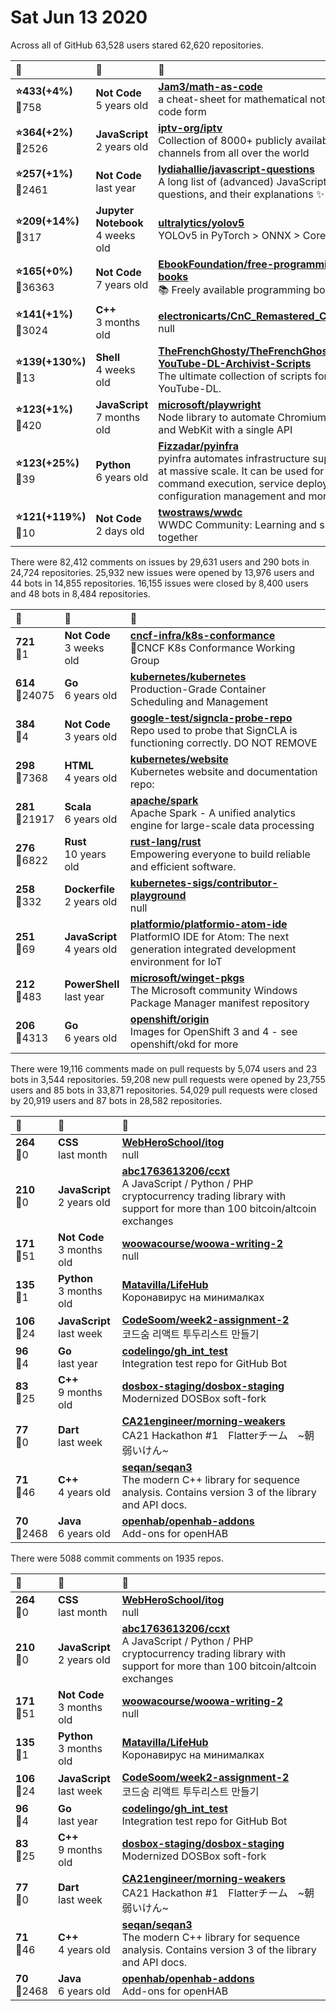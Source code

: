 # Sat Jun 13 2020

Across all of GitHub 63,528 users stared 
62,620 repositories. 

| :page_with_curl: | :calendar: | :page_with_curl: |
| :--- | :--- | :--- |
| **:star:433(+4%)**<br>:twisted_rightwards_arrows:758 | **Not Code**<br>5 years old | **[Jam3/math-as-code](https://github.com/Jam3/math-as-code)**<br>a cheat-sheet for mathematical notation in code form |
| **:star:364(+2%)**<br>:twisted_rightwards_arrows:2526 | **JavaScript**<br>2 years old | **[iptv-org/iptv](https://github.com/iptv-org/iptv)**<br>Collection of 8000+ publicly available IPTV channels from all over the world |
| **:star:257(+1%)**<br>:twisted_rightwards_arrows:2461 | **Not Code**<br>last year | **[lydiahallie/javascript-questions](https://github.com/lydiahallie/javascript-questions)**<br>A long list of (advanced) JavaScript questions, and their explanations :sparkles:   |
| **:star:209(+14%)**<br>:twisted_rightwards_arrows:317 | **Jupyter Notebook**<br>4 weeks old | **[ultralytics/yolov5](https://github.com/ultralytics/yolov5)**<br>YOLOv5 in PyTorch > ONNX > CoreML > iOS |
| **:star:165(+0%)**<br>:twisted_rightwards_arrows:36363 | **Not Code**<br>7 years old | **[EbookFoundation/free-programming-books](https://github.com/EbookFoundation/free-programming-books)**<br>:books: Freely available programming books |
| **:star:141(+1%)**<br>:twisted_rightwards_arrows:3024 | **C++**<br>3 months old | **[electronicarts/CnC_Remastered_Collection](https://github.com/electronicarts/CnC_Remastered_Collection)**<br>null |
| **:star:139(+130%)**<br>:twisted_rightwards_arrows:13 | **Shell**<br>4 weeks old | **[TheFrenchGhosty/TheFrenchGhostys-YouTube-DL-Archivist-Scripts](https://github.com/TheFrenchGhosty/TheFrenchGhostys-YouTube-DL-Archivist-Scripts)**<br>The ultimate collection of scripts for YouTube-DL. |
| **:star:123(+1%)**<br>:twisted_rightwards_arrows:420 | **JavaScript**<br>7 months old | **[microsoft/playwright](https://github.com/microsoft/playwright)**<br>Node library to automate Chromium, Firefox and WebKit with a single API |
| **:star:123(+25%)**<br>:twisted_rightwards_arrows:39 | **Python**<br>6 years old | **[Fizzadar/pyinfra](https://github.com/Fizzadar/pyinfra)**<br>pyinfra automates infrastructure super fast at massive scale. It can be used for ad-hoc command execution, service deployment, configuration management and more. |
| **:star:121(+119%)**<br>:twisted_rightwards_arrows:10 | **Not Code**<br>2 days old | **[twostraws/wwdc](https://github.com/twostraws/wwdc)**<br>WWDC Community: Learning and sharing together |

There were 82,412 comments on issues by 29,631 users and 290 bots in 24,724 repositories.
25,932 new issues were opened by 13,976 users and 44 bots in 14,855 repositories.
16,155 issues were closed by 8,400 users and 48 bots in 8,484 repositories.

| :speech_balloon: | :calendar: | :page_with_curl: |
| :--- | :--- | :--- |
| **721**<br>:twisted_rightwards_arrows:1 | **Not Code**<br>3 weeks old | **[cncf-infra/k8s-conformance](https://github.com/cncf-infra/k8s-conformance)**<br>🧪CNCF K8s Conformance Working Group |
| **614**<br>:twisted_rightwards_arrows:24075 | **Go**<br>6 years old | **[kubernetes/kubernetes](https://github.com/kubernetes/kubernetes)**<br>Production-Grade Container Scheduling and Management |
| **384**<br>:twisted_rightwards_arrows:4 | **Not Code**<br>3 years old | **[google-test/signcla-probe-repo](https://github.com/google-test/signcla-probe-repo)**<br>Repo used to probe that SignCLA is functioning correctly.  DO NOT REMOVE |
| **298**<br>:twisted_rightwards_arrows:7368 | **HTML**<br>4 years old | **[kubernetes/website](https://github.com/kubernetes/website)**<br>Kubernetes website and documentation repo:  |
| **281**<br>:twisted_rightwards_arrows:21917 | **Scala**<br>6 years old | **[apache/spark](https://github.com/apache/spark)**<br>Apache Spark - A unified analytics engine for large-scale data processing |
| **276**<br>:twisted_rightwards_arrows:6822 | **Rust**<br>10 years old | **[rust-lang/rust](https://github.com/rust-lang/rust)**<br>Empowering everyone to build reliable and efficient software. |
| **258**<br>:twisted_rightwards_arrows:332 | **Dockerfile**<br>2 years old | **[kubernetes-sigs/contributor-playground](https://github.com/kubernetes-sigs/contributor-playground)**<br>null |
| **251**<br>:twisted_rightwards_arrows:69 | **JavaScript**<br>4 years old | **[platformio/platformio-atom-ide](https://github.com/platformio/platformio-atom-ide)**<br>PlatformIO IDE for Atom: The next generation integrated development environment for IoT |
| **212**<br>:twisted_rightwards_arrows:483 | **PowerShell**<br>last year | **[microsoft/winget-pkgs](https://github.com/microsoft/winget-pkgs)**<br>The Microsoft community Windows Package Manager manifest repository |
| **206**<br>:twisted_rightwards_arrows:4313 | **Go**<br>6 years old | **[openshift/origin](https://github.com/openshift/origin)**<br>Images for OpenShift 3 and 4 - see openshift/okd for more |

There were 19,116 comments made on pull requests by 5,074 users and 23 bots in 3,544 repositories.
59,208 new pull requests were opened by 23,755 users and 85 bots in 33,871 repositories.
54,029 pull requests were closed by 20,919 users and 87 bots in 28,582 repositories.

| :speech_balloon: | :calendar: | :page_with_curl: |
| :--- | :--- | :--- |
| **264**<br>:twisted_rightwards_arrows:0 | **CSS**<br>last month | **[WebHeroSchool/itog](https://github.com/WebHeroSchool/itog)**<br>null |
| **210**<br>:twisted_rightwards_arrows:0 | **JavaScript**<br>2 years old | **[abc1763613206/ccxt](https://github.com/abc1763613206/ccxt)**<br>A JavaScript / Python / PHP cryptocurrency trading library with support for more than 100 bitcoin/altcoin exchanges |
| **171**<br>:twisted_rightwards_arrows:51 | **Not Code**<br>3 months old | **[woowacourse/woowa-writing-2](https://github.com/woowacourse/woowa-writing-2)**<br>null |
| **135**<br>:twisted_rightwards_arrows:1 | **Python**<br>3 months old | **[Matavilla/LifeHub](https://github.com/Matavilla/LifeHub)**<br>Коронавирус на минималках |
| **106**<br>:twisted_rightwards_arrows:24 | **JavaScript**<br>last week | **[CodeSoom/week2-assignment-2](https://github.com/CodeSoom/week2-assignment-2)**<br>코드숨 리액트 투두리스트 만들기 |
| **96**<br>:twisted_rightwards_arrows:4 | **Go**<br>last year | **[codelingo/gh_int_test](https://github.com/codelingo/gh_int_test)**<br>Integration test repo for GitHub Bot |
| **83**<br>:twisted_rightwards_arrows:25 | **C++**<br>9 months old | **[dosbox-staging/dosbox-staging](https://github.com/dosbox-staging/dosbox-staging)**<br>Modernized DOSBox soft-fork |
| **77**<br>:twisted_rightwards_arrows:0 | **Dart**<br>last week | **[CA21engineer/morning-weakers](https://github.com/CA21engineer/morning-weakers)**<br>CA21 Hackathon #1　Flatterチーム　~朝弱いけん~ |
| **71**<br>:twisted_rightwards_arrows:46 | **C++**<br>4 years old | **[seqan/seqan3](https://github.com/seqan/seqan3)**<br>The modern C++ library for sequence analysis. Contains version 3 of the library and API docs. |
| **70**<br>:twisted_rightwards_arrows:2468 | **Java**<br>6 years old | **[openhab/openhab-addons](https://github.com/openhab/openhab-addons)**<br>Add-ons for openHAB |

There were 5088 commit comments on 1935 repos.

| :speech_balloon: | :calendar: | :page_with_curl: |
| :--- | :--- | :--- |
| **264**<br>:twisted_rightwards_arrows:0 | **CSS**<br>last month | **[WebHeroSchool/itog](https://github.com/WebHeroSchool/itog)**<br>null |
| **210**<br>:twisted_rightwards_arrows:0 | **JavaScript**<br>2 years old | **[abc1763613206/ccxt](https://github.com/abc1763613206/ccxt)**<br>A JavaScript / Python / PHP cryptocurrency trading library with support for more than 100 bitcoin/altcoin exchanges |
| **171**<br>:twisted_rightwards_arrows:51 | **Not Code**<br>3 months old | **[woowacourse/woowa-writing-2](https://github.com/woowacourse/woowa-writing-2)**<br>null |
| **135**<br>:twisted_rightwards_arrows:1 | **Python**<br>3 months old | **[Matavilla/LifeHub](https://github.com/Matavilla/LifeHub)**<br>Коронавирус на минималках |
| **106**<br>:twisted_rightwards_arrows:24 | **JavaScript**<br>last week | **[CodeSoom/week2-assignment-2](https://github.com/CodeSoom/week2-assignment-2)**<br>코드숨 리액트 투두리스트 만들기 |
| **96**<br>:twisted_rightwards_arrows:4 | **Go**<br>last year | **[codelingo/gh_int_test](https://github.com/codelingo/gh_int_test)**<br>Integration test repo for GitHub Bot |
| **83**<br>:twisted_rightwards_arrows:25 | **C++**<br>9 months old | **[dosbox-staging/dosbox-staging](https://github.com/dosbox-staging/dosbox-staging)**<br>Modernized DOSBox soft-fork |
| **77**<br>:twisted_rightwards_arrows:0 | **Dart**<br>last week | **[CA21engineer/morning-weakers](https://github.com/CA21engineer/morning-weakers)**<br>CA21 Hackathon #1　Flatterチーム　~朝弱いけん~ |
| **71**<br>:twisted_rightwards_arrows:46 | **C++**<br>4 years old | **[seqan/seqan3](https://github.com/seqan/seqan3)**<br>The modern C++ library for sequence analysis. Contains version 3 of the library and API docs. |
| **70**<br>:twisted_rightwards_arrows:2468 | **Java**<br>6 years old | **[openhab/openhab-addons](https://github.com/openhab/openhab-addons)**<br>Add-ons for openHAB |

